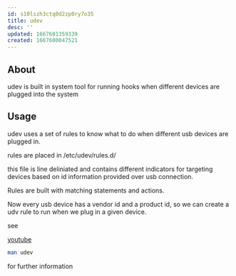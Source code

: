 ```yaml
---
id: s10lszh3ctq0d2zp0ry7o35
title: udev
desc: ''
updated: 1667601359339
created: 1667600047521
---
```


## About
udev is built in system tool for running hooks
when different devices are plugged into the system

## Usage

udev uses a set of rules to know what to do when different usb devices are plugged in.

rules are placed in /etc/udev/rules.d/

this file is line deliniated and contains different indicators for targeting devices based on id information provided over usb connection.

Rules are built with matching statements and actions.

Now every usb device has a vendor id and a product id, so we can create a udv rule to run when we plug in a given device.

see 

[youtube](https://youtu.be/BOxWrMNXKpU?t=190)

```bash
man udev
```

for further information
